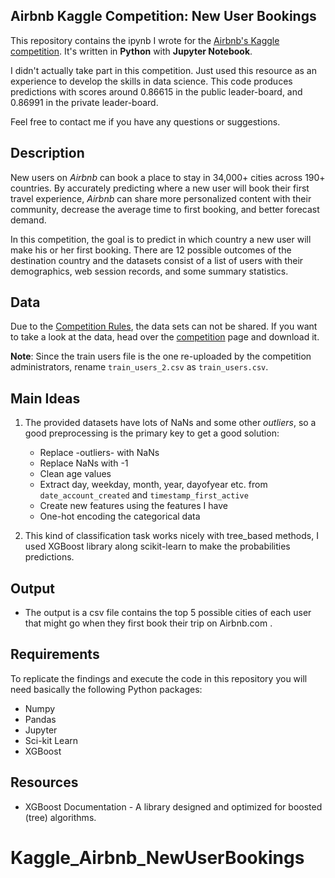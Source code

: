 ## Airbnb Kaggle Competition: New User Bookings

This repository contains the ipynb I wrote for the [Airbnb's Kaggle competition](https://www.kaggle.com/c/airbnb-recruiting-new-user-bookings). It's written in **Python** with **Jupyter Notebook**.

I didn't actually take part in this competition. Just used this resource as an experience to develop the skills in data science. This code produces predictions with scores around 0.86615 in the public leader-board, and 0.86991 in the private leader-board.

Feel free to contact me if you have any questions or suggestions.

## Description

New users on *Airbnb* can book a place to stay in 34,000+ cities across 190+ countries. By accurately predicting where a new user will book their first travel experience, *Airbnb* can share more personalized content with their community, decrease the average time to first booking, and better forecast demand.

In this competition, the goal is to predict in which country a new user will make his or her first booking. There are 12 possible outcomes of the destination country and the datasets consist of a list of users with their demographics, web session records, and some summary statistics.

## Data

Due to the [Competition Rules](https://www.kaggle.com/c/airbnb-recruiting-new-user-bookings/rules), the data sets can not be shared. If you want to take a look at the data, head over the [competition](https://www.kaggle.com/c/airbnb-recruiting-new-user-bookings) page and download it.

**Note**: Since the train users file is the one re-uploaded by the competition administrators, rename ```train_users_2.csv``` as ``` train_users.csv ```.

## Main Ideas

1. The provided datasets have lots of NaNs and some other *outliers*, so a good preprocessing is the primary key to get a good solution:
	* Replace -outliers- with NaNs
    * Replace NaNs with -1
	* Clean age values
	* Extract day, weekday, month, year, dayofyear etc. from ``` date_account_created ``` and ``` timestamp_first_active ```
	* Create new features using the features I have
	* One-hot encoding the categorical data
    
2. This kind of classification task works nicely with tree_based methods, I used XGBoost library along scikit-learn to make the probabilities predictions.

## Output

* The output is a csv file contains the top 5 possible cities of each user that might go when they first book their trip on Airbnb.com . 

## Requirements

To replicate the findings and execute the code in this repository you will need basically the following Python packages:
* Numpy
* Pandas
* Jupyter
* Sci-kit Learn
* XGBoost

## Resources
* XGBoost Documentation - A library designed and optimized for boosted (tree) algorithms.
# Kaggle_Airbnb_NewUserBookings
